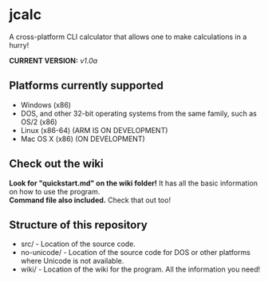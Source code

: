 # jcalc
A cross-platform CLI calculator that allows one to make calculations in a hurry!  
  
**CURRENT VERSION:** *v1.0a*
  
  
## Platforms currently supported
- Windows (x86)
- DOS, and other 32-bit operating systems from the same family, such as OS/2 (x86)
- Linux (x86-64) (ARM IS ON DEVELOPMENT)
- Mac OS X (x86) (ON DEVELOPMENT)
  
  
## Check out the wiki
**Look for "quickstart.md" on the wiki folder!** It has all the basic information on how to use the program.  
**Command file also included.** Check that out too!  
  
  
## Structure of this repository
- src/ - Location of the source code.
- no-unicode/ - Location of the source code for DOS or other platforms where Unicode is not available.
- wiki/ - Location of the wiki for the program. All the information you need!
